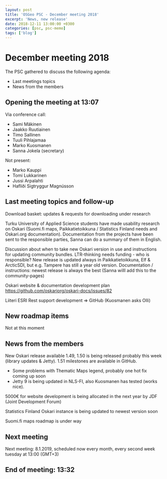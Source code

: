 ```yaml
---
layout: post
title: 'OSGeo PSC - December meeting 2018'
excerpt: 'News, new release'
date: 2018-12-11 13:00:00 +0300
categories: [psc, psc-memo]
tags: ['blog']
---
```


# December meeting 2018

The PSC gathered to discuss the following agenda:

- Last meetings topics
- News from the members

## Opening the meeting at 13:07

Via conference call:

- Sami Mäkinen
- Jaakko Ruutiainen
- Timo Sallinen
- Tuuli Pihlajamaa
- Marko Kuosmanen
- Sanna Jokela (secretary)

Not present:

- Marko Kauppi
- Tomi Lukkarinen
- Jussi Arpalahti
- Hafliði Sigtryggur Magnússon

## Last meeting topics and follow-up

Download basket: updates & requests for downloading under research

Turku University of Applied Science students have made usability research on Oskari (Suomi.fi maps, Paikkatietoikkuna / Statistics Finland needs and Oskari.org documentation). Documentation from the projects have been sent to the responsible parties, Sanna can do a summary of them in English.

Discussion about when to take new Oskari version in use and instructions for updating community bundles. LTR-thinking needs funding - who is responsible? New release is updated always in Paikkatietoikkuna, Elf & ArcticSDI, but e.g. Tampere has still a year old version. Documentation / instructions: newest release is always the best (Sanna willl add this to the community-pages)

Oskari website & documentation development plan https://github.com/oskariorg/oskari-docs/issues/82

Liiteri ESRI Rest support development ⇒ GitHub (Kuosmanen asks Olli)

## New roadmap items

Not at this moment

## News from the members

New Oskari release available 1.49, 1.50 is being released probably this week (library updates & Jetty). 1.51 milestones are available in GitHub.

- Some problems with Thematic Maps legend, probably one hot fix coming up soon
- Jetty 9 is being updated in NLS-FI, also Kuosmanen has tested (works nice).

5000€ for website development is being allocated in the next year by JDF (Joint Development Forum)

Statistics Finland Oskari instance is being updated to newest version soon

Suomi.fi maps roadmap is under way

## Next meeting

Next meeting: 8.1.2019, scheduled now every month, every second week tuesday at 13:00 (GMT+3)

## End of meeting: 13:32
